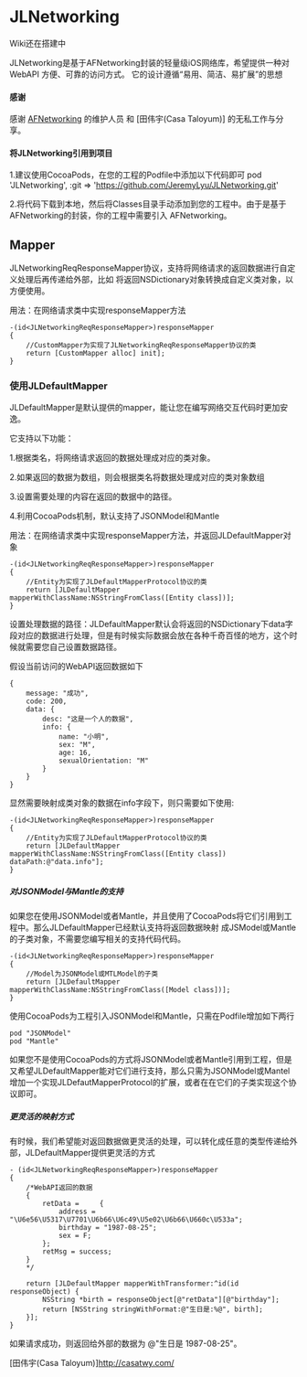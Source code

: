 # JLNetworking

Wiki还在搭建中

JLNetworking是基于AFNetworking封装的轻量级iOS网络库，希望提供一种对WebAPI 方便、可靠的访问方式。
它的设计遵循“易用、简洁、易扩展”的思想

#### 感谢
感谢 [AFNetworking] 的维护人员 和 [田伟宇(Casa Taloyum)] 的无私工作与分享。

#### 将JLNetworking引用到项目
1.建议使用CocoaPods，在您的工程的Podfile中添加以下代码即可
    pod 'JLNetworking', :git => 'https://github.com/JeremyLyu/JLNetworking.git'

2.将代码下载到本地，然后将Classes目录手动添加到您的工程中。由于是基于AFNetworking的封装，你的工程中需要引入
AFNetworking。

## Mapper

JLNetworkingReqResponseMapper协议，支持将网络请求的返回数据进行自定义处理后再传递给外部，比如
将返回NSDictionary对象转换成自定义类对象，以方便使用。

用法：在网络请求类中实现responseMapper方法
    
    -(id<JLNetworkingReqResponseMapper>)responseMapper
    {
        //CustomMapper为实现了JLNetworkingReqResponseMapper协议的类
        return [CustomMapper alloc] init];
    }


### 使用JLDefaultMapper

JLDefaultMapper是默认提供的mapper，能让您在编写网络交互代码时更加安逸。

它支持以下功能：

1.根据类名，将网络请求返回的数据处理成对应的类对象。

2.如果返回的数据为数组，则会根据类名将数据处理成对应的类对象数组

3.设置需要处理的内容在返回的数据中的路径。

4.利用CocoaPods机制，默认支持了JSONModel和Mantle


用法：在网络请求类中实现responseMapper方法，并返回JLDefaultMapper对象

    -(id<JLNetworkingReqResponseMapper>)responseMapper
    {
        //Entity为实现了JLDefaultMapperProtocol协议的类
        return [JLDefaultMapper mapperWithClassName:NSStringFromClass([Entity class])];
    }
设置处理数据的路径：JLDefaultMapper默认会将返回的NSDictionary下data字段对应的数据进行处理，但是有时候实际数据会放在各种千奇百怪的地方，这个时候就需要您自己设置数据路径。

假设当前访问的WebAPI返回数据如下

    {
        message: "成功",
        code: 200,
        data: {
            desc: "这是一个人的数据",
            info: {
                name: "小明",
                sex: "M",
                age: 16,
                sexualOrientation: "M"
            }
        }
    }
显然需要映射成类对象的数据在info字段下，则只需要如下使用:

    -(id<JLNetworkingReqResponseMapper>)responseMapper
    {
        //Entity为实现了JLDefaultMapperProtocol协议的类
        return [JLDefaultMapper mapperWithClassName:NSStringFromClass([Entity class]) dataPath:@"data.info"];
    }

##### 对JSONModel与Mantle的支持

如果您在使用JSONModel或者Mantle，并且使用了CocoaPods将它们引用到工程中。那么JLDefaultMapper已经默认支持将返回数据映射
成JSModel或Mantle的子类对象，不需要您编写相关的支持代码代码。

    -(id<JLNetworkingReqResponseMapper>)responseMapper
    {
        //Model为JSONModel或MTLModel的子类
        return [JLDefaultMapper mapperWithClassName:NSStringFromClass([Model class])];
    }
使用CocoaPods为工程引入JSONModel和Mantle，只需在Podfile增加如下两行

    pod "JSONModel"
    pod "Mantle"

如果您不是使用CocoaPods的方式将JSONModel或者Mantle引用到工程，但是又希望JLDefaultMapper能对它们进行支持，那么只需为JSONModel或Mantel增加一个实现JLDefautMapperProtocol的扩展，或者在在它们的子类实现这个协议即可。

##### 更灵活的映射方式

有时候，我们希望能对返回数据做更灵活的处理，可以转化成任意的类型传递给外部，JLDefaultMapper提供更灵活的方式

    - (id<JLNetworkingReqResponseMapper>)responseMapper
    {
        /*WebAPI返回的数据
        {
            retData =     {
                address = "\U6e56\U5317\U7701\U6b66\U6c49\U5e02\U6b66\U660c\U533a";
                birthday = "1987-08-25";
                sex = F;
            };
            retMsg = success;
        }
        */

        return [JLDefaultMapper mapperWithTransformer:^id(id responseObject) {
            NSString *birth = responseObject[@"retData"][@"birthday"];
            return [NSString stringWithFormat:@"生日是:%@", birth];
        }];
    }
如果请求成功，则返回给外部的数据为 @"生日是 1987-08-25"。


<!-- external links -->
[AFNetworking]:https://github.com/AFNetworking/AFNetworking
[田伟宇(Casa Taloyum)]http://casatwy.com/